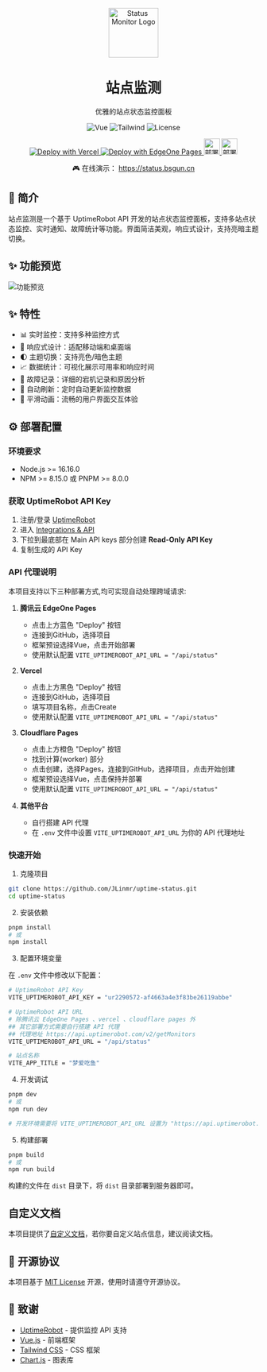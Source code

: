 <p align="center">
  <img src="public/logo.svg" width="100" height="100" alt="Status Monitor Logo">
</p>

<h1 align="center">站点监测</h1>

<p align="center">优雅的站点状态监控面板</p>

<p align="center">
  <img src="https://img.shields.io/badge/Vue.js-3.5-4FC08D?logo=vue.js" alt="Vue">
  <img src="https://img.shields.io/badge/Tailwind_CSS-3.4-38B2AC?logo=tailwind-css" alt="Tailwind">
  <img src="https://img.shields.io/badge/license-MIT-blue.svg" alt="License">
</p>

<p align="center">
  <a href="https://vercel.com/new/clone?repository-url=https://github.com/JLinmr/uptime-status" title="使用 Vercel 部署">
    <img src="https://vercel.com/button" alt="Deploy with Vercel" />
  </a>
  <a href="https://edgeone.ai/pages/new?repository-url=https%3A%2F%2Fgithub.com%2FJLinMr%2FUptime-Status&output-directory=dist&install-command=npm%20install&build-command=npm%20run%20build" target="_blank" rel="noopener noreferrer">
    <img src="https://cdnstatic.tencentcs.com/edgeone/pages/deploy.svg" alt="Deploy with EdgeOne Pages">
  </a>
  <a href="https://console.cloud.tencent.com/edgeone/pages?action=create" title="使用腾讯云 EdgeOne Pages 部署">
    <img src="https://img.shields.io/badge/-Deploy-00A4FF?style=for-the-badge&labelColor=00A4FF&color=00A4FF&logo=data:image/svg+xml;base64,PHN2ZyB4bWxucz0iaHR0cDovL3d3dy53My5vcmcvMjAwMC9zdmciIHdpZHRoPSIxMjgiIGhlaWdodD0iMTI4IiB2aWV3Qm94PSIwIDAgMjQgMjQiPjxwYXRoIGZpbGw9IndoaXRlIiBkPSJNNi41IDIwcS0yLjI3NSAwLTMuODg3LTEuNTc1VDEgMTQuNTc1cTAtMS45NSAxLjE3NS0zLjQ3NVQ1LjI1IDkuMTVxLjYyNS0yLjMgMi41LTMuNzI1VDEyIDRxMi45MjUgMCA0Ljk2MyAyLjAzOFQxOSAxMXExLjcyNS4yIDIuODYzIDEuNDg4VDIzIDE1LjVxMCAxLjg3NS0xLjMxMiAzLjE4OFQxOC41IDIweiIvPjwvc3ZnPg==&borderRadius=6" alt="部署到腾讯云 EdgeOne" height="32" />
  </a>
  <a href="https://dash.cloudflare.com/" title="使用 Cloudflare Pages 部署">
    <img src="https://img.shields.io/badge/-Deploy-F38020?style=for-the-badge&labelColor=F38020&color=F38020&logo=cloudflare&logoColor=white&borderRadius=6" alt="部署到 Cloudflare Pages" height="32" />
  </a>
</p>

<p align="center">🎮 在线演示：
  <a href="https://status.bsgun.cn" target="_blank">
    https://status.bsgun.cn
  </a>
</p>

## 📖 简介

站点监测是一个基于 UptimeRobot API 开发的站点状态监控面板，支持多站点状态监控、实时通知、故障统计等功能。界面简洁美观，响应式设计，支持亮暗主题切换。

## ✨ 功能预览

![功能预览](https://i1.wp.com/dev.ruom.top/i/2025/01/25/629114.webp)

## ✨ 特性

- 📊 实时监控：支持多种监控方式
- 📱 响应式设计：适配移动端和桌面端
- 🌓 主题切换：支持亮色/暗色主题
- 📈 数据统计：可视化展示可用率和响应时间
- 🔔 故障记录：详细的宕机记录和原因分析
- 🔄 自动刷新：定时自动更新监控数据
- 💫 平滑动画：流畅的用户界面交互体验

## ⚙️ 部署配置

### 环境要求

- Node.js >= 16.16.0
- NPM >= 8.15.0 或 PNPM >= 8.0.0

### 获取 UptimeRobot API Key

1. 注册/登录 [UptimeRobot](https://uptimerobot.com/)
2. 进入 [Integrations & API](https://dashboard.uptimerobot.com/integrations)
3. 下拉到最底部在 Main API keys 部分创建 **Read-Only API Key**
4. 复制生成的 API Key

### API 代理说明

本项目支持以下三种部署方式,均可实现自动处理跨域请求:

1. **腾讯云 EdgeOne Pages**
   - 点击上方蓝色 "Deploy" 按钮
   - 连接到GitHub，选择项目
   - 框架预设选择Vue，点击开始部署
   - 使用默认配置 `VITE_UPTIMEROBOT_API_URL = "/api/status"`

2. **Vercel**
   - 点击上方黑色 "Deploy" 按钮
   - 连接到GitHub，选择项目
   - 填写项目名称，点击Create
   - 使用默认配置 `VITE_UPTIMEROBOT_API_URL = "/api/status"`

3. **Cloudflare Pages**
   - 点击上方橙色 "Deploy" 按钮
   - 找到计算(worker) 部分
   - 点击创建，选择Pages，连接到GitHub，选择项目，点击开始创建
   - 框架预设选择Vue，点击保持并部署
   - 使用默认配置 `VITE_UPTIMEROBOT_API_URL = "/api/status"`

4. **其他平台**
   - 自行搭建 API 代理
   - 在 `.env` 文件中设置 `VITE_UPTIMEROBOT_API_URL` 为你的 API 代理地址
### 快速开始

1. 克隆项目
```bash
git clone https://github.com/JLinmr/uptime-status.git
cd uptime-status
```

2. 安装依赖
```bash
pnpm install
# 或
npm install
```

3. 配置环境变量

在 `.env` 文件中修改以下配置：
```bash
# UptimeRobot API Key
VITE_UPTIMEROBOT_API_KEY = "ur2290572-af4663a4e3f83be26119abbe"

# UptimeRobot API URL 
# 除腾讯云 EdgeOne Pages 、vercel 、cloudflare pages 外 
## 其它部署方式需要自行搭建 API 代理 
## 代理地址 https://api.uptimerobot.com/v2/getMonitors
VITE_UPTIMEROBOT_API_URL = "/api/status"

# 站点名称
VITE_APP_TITLE = "梦爱吃鱼"
```

4. 开发调试
```bash
pnpm dev
# 或
npm run dev

# 开发环境需要将 VITE_UPTIMEROBOT_API_URL 设置为 "https://api.uptimerobot.com/v2/getMonitors"
```

5. 构建部署
```bash
pnpm build
# 或
npm run build
```
构建的文件在 `dist` 目录下，将 `dist` 目录部署到服务器即可。

## 自定义文档

本项目提供了[自定义文档](/custom.md)，若你要自定义站点信息，建议阅读文档。

## 📝 开源协议

本项目基于 [MIT License](LICENSE) 开源，使用时请遵守开源协议。

## 🙏 致谢

- [UptimeRobot](https://uptimerobot.com/) - 提供监控 API 支持
- [Vue.js](https://vuejs.org/) - 前端框架
- [Tailwind CSS](https://tailwindcss.com/) - CSS 框架
- [Chart.js](https://www.chartjs.org/) - 图表库 
